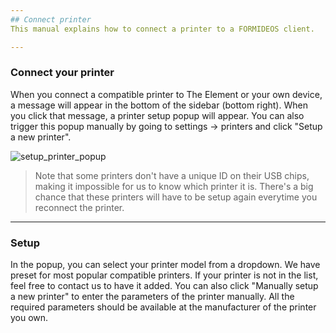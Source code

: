 ```yaml
---
## Connect printer
This manual explains how to connect a printer to a FORMIDEOS client.

---
```

### Connect your printer
When you connect a compatible printer to The Element or your own device, a message will appear in the bottom of the sidebar (bottom right). When you click that message, a printer setup popup will appear. You can also trigger this popup manually by going to settings -> printers and click "Setup a new printer".

![setup_printer_popup](http://downloads.formide.com/cdn/images/setup_printer_popup.png)

> Note that some printers don't have a unique ID on their USB chips, making it impossible for us to know which printer it is. There's a big chance that these printers will have to be setup again everytime you reconnect the printer.

---
### Setup
In the popup, you can select your printer model from a dropdown. We have preset for most popular compatible printers. If your printer is not in the list, feel free to contact us to have it added. You can also click "Manually setup a new printer" to enter the parameters of the printer manually. All the required parameters should be available at the manufacturer of the printer you own.